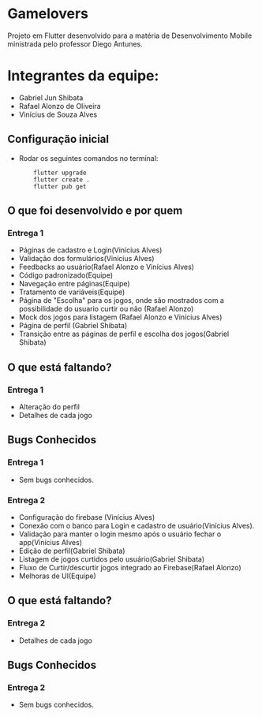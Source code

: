 # Gamelovers

Projeto em Flutter desenvolvido para a matéria de Desenvolvimento Mobile ministrada pelo professor Diego Antunes.

# Integrantes da equipe:
* Gabriel Jun Shibata
* Rafael Alonzo de Oliveira
* Vinícius de Souza Alves

## Configuração inicial

* Rodar os seguintes comandos no terminal:
    ```
        flutter upgrade
        flutter create .
        flutter pub get
    ```
## O que foi desenvolvido e por quem
### Entrega 1
* Páginas de cadastro e Login(Vinícius Alves)
* Validação dos formulários(Vinícius Alves)
* Feedbacks ao usuário(Rafael Alonzo e Vinícius Alves)
* Código padronizado(Equipe)
* Navegação entre páginas(Equipe)
* Tratamento de variáveis(Equipe)
* Página de "Escolha" para os jogos, onde são mostrados com a possibilidade do usuario curtir ou não (Rafael Alonzo)
* Mock dos jogos para listagem (Rafael Alonzo e Vinícius Alves)
* Página de perfil (Gabriel Shibata)
* Transição entre as páginas de perfil e escolha dos jogos(Gabriel Shibata)

## O que está faltando?
### Entrega 1
* Alteração do perfil
* Detalhes de cada jogo

## Bugs Conhecidos
### Entrega 1
* Sem bugs conhecidos.

### Entrega 2
* Configuração do firebase (Vinícius Alves)
* Conexão com o banco para Login e cadastro de usuário(Vinícius Alves). 
* Validação para manter o login mesmo após o usuário fechar o app(Vinícius Alves)
* Edição de perfil(Gabriel Shibata)
* Listagem de jogos curtidos pelo usuário(Gabriel Shibata)
* Fluxo de Curtir/descurtir jogos integrado ao Firebase(Rafael Alonzo)
* Melhoras de UI(Equipe)

## O que está faltando?
### Entrega 2
* Detalhes de cada jogo

## Bugs Conhecidos
### Entrega 2
* Sem bugs conhecidos.
